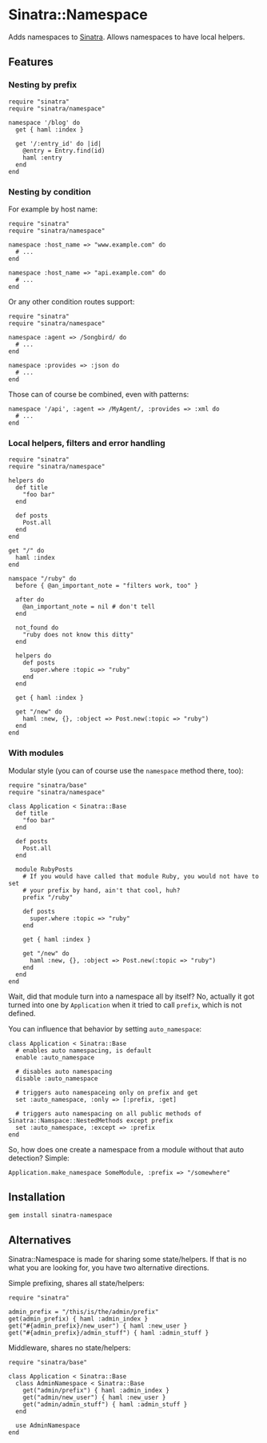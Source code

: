 # Sinatra::Namespace

Adds namespaces to [Sinatra](http://sinatrarb.com). Allows namespaces to have local helpers.

## Features

### Nesting by prefix

    require "sinatra"
    require "sinatra/namespace"
    
    namespace '/blog' do
      get { haml :index }
    
      get '/:entry_id' do |id|
        @entry = Entry.find(id)
        haml :entry
      end
    end

### Nesting by condition

For example by host name:

    require "sinatra"
    require "sinatra/namespace"
    
    namespace :host_name => "www.example.com" do
      # ...
    end
    
    namespace :host_name => "api.example.com" do
      # ...
    end

Or any other condition routes support:

    require "sinatra"
    require "sinatra/namespace"
    
    namespace :agent => /Songbird/ do
      # ...
    end
    
    namespace :provides => :json do
      # ...
    end

Those can of course be combined, even with patterns:

    namespace '/api', :agent => /MyAgent/, :provides => :xml do
      # ...
    end

### Local helpers, filters and error handling

    require "sinatra"
    require "sinatra/namespace"
    
    helpers do
      def title
        "foo bar"
      end
      
      def posts
        Post.all
      end
    end
    
    get "/" do
      haml :index
    end
    
    namspace "/ruby" do
      before { @an_important_note = "filters work, too" }
      
      after do
        @an_important_note = nil # don't tell
      end
      
      not_found do
        "ruby does not know this ditty"
      end
      
      helpers do
        def posts
          super.where :topic => "ruby"
        end
      end
      
      get { haml :index }
      
      get "/new" do
        haml :new, {}, :object => Post.new(:topic => "ruby")
      end
    end

### With modules

Modular style (you can of course use the `namespace` method there, too):

    require "sinatra/base"
    require "sinatra/namespace"
    
    class Application < Sinatra::Base
      def title
        "foo bar"
      end
      
      def posts
        Post.all
      end
      
      module RubyPosts
        # If you would have called that module Ruby, you would not have to set
        # your prefix by hand, ain't that cool, huh?
        prefix "/ruby"
        
        def posts
          super.where :topic => "ruby"
        end
        
        get { haml :index }

        get "/new" do
          haml :new, {}, :object => Post.new(:topic => "ruby")
        end
      end
    end

Wait, did that module turn into a namespace all by itself? No, actually it got turned into one by `Application` when it
tried to call `prefix`, which is not defined.

You can influence that behavior by setting `auto_namespace`:

    class Application < Sinatra::Base
      # enables auto namespacing, is default
      enable :auto_namespace
      
      # disables auto namespacing
      disable :auto_namespace
      
      # triggers auto namespaceing only on prefix and get
      set :auto_namespace, :only => [:prefix, :get]
      
      # triggers auto namespacing on all public methods of Sinatra::Namspace::NestedMethods except prefix
      set :auto_namespace, :except => :prefix
    end

So, how does one create a namespace from a module without that auto detection? Simple:

    Application.make_namespace SomeModule, :prefix => "/somewhere"


Installation
------------

    gem install sinatra-namespace

Alternatives
------------

Sinatra::Namespace is made for sharing some state/helpers.
If that is no what you are looking for, you have two alternative directions.

Simple prefixing, shares all state/helpers:

    require "sinatra"
    
    admin_prefix = "/this/is/the/admin/prefix"
    get(admin_prefix) { haml :admin_index }
    get("#{admin_prefix}/new_user") { haml :new_user }
    get("#{admin_prefix}/admin_stuff") { haml :admin_stuff }

Middleware, shares no state/helpers:

    require "sinatra/base"
    
    class Application < Sinatra::Base
      class AdminNamespace < Sinatra::Base
        get("admin/prefix") { haml :admin_index }
        get("admin/new_user") { haml :new_user }
        get("admin/admin_stuff") { haml :admin_stuff }
      end
      
      use AdminNamespace
    end
